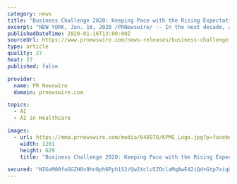 ```yaml
---
category: news
title: "Business Challenge 2020: Keeping Pace with the Rising Expectations for Artificial Intelligence"
excerpt: "NEW YORK, Jan. 16, 2020 /PRNewswire/ -- In the next decade, artificial intelligence (AI) is expected to broadly impact daily business operations and provide tangible benefits to employees and consumers,"
publishedDateTime: 2020-01-16T13:00:00Z
sourceUrl: https://www.prnewswire.com/news-releases/business-challenge-2020-keeping-pace-with-the-rising-expectations-for-artificial-intelligence-300987873.html
type: article
quality: 27
heat: 27
published: false

provider:
  name: PR Newswire
  domain: prnewswire.com

topics:
  - AI
  - AI in Healthcare

images:
  - url: https://mma.prnewswire.com/media/648978/KPMG_Logo.jpg?p=facebook
    width: 1201
    height: 629
    title: "Business Challenge 2020: Keeping Pace with the Rising Expectations for Artificial Intelligence"

secured: "NIGxM09fuGGZH0v9hn8ph6Pph1S2/Qw2Xclu5ZOclaMqAwE42iQd+Gtp7xiqQ6bNNmYi1MY8bHkg/kdbG5joDIbhv9C/UTQBbOv3c/FgvZnG0dRtbCAIogp0PV/7hC7oqoqifSYtb83/oDzWGWVrCE6M1ax2PKvp4zKbKhi3X0Wk/11aws/ZfmVVmnvwQBImIDXAKllcmoLjkJUpFUIfj2T0JrKzqH9f7qkmJVp+gNzb7NE+8UJbEfVB43DuBXHfJWX8GBKXrytRcBl86YqspsyddXLLfSYZNDTLrGDqYWnVbvyEouVcCyhrfhbN80aBhL/gCMJQFQKsQVvXKDBqhlqAq1b6e1sj87Z4jmEuHuTp2drkzjvSTmdsW+w2VH2BDRDkaNw/2QD0Wc/1bUd10JireZsKfvpIXCn6/+e3sq8gKDjs28h53xOz86H6PGrhwK0wEPAl6KfFTBOjENWjLA==;n0hroa22MQeuyaFpJbZflQ=="
---
```


